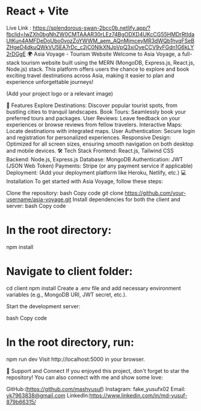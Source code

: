 # React + Vite
Live Link : https://splendorous-swan-2bcc0b.netlify.app/?fbclid=IwZXh0bgNhZW0CMTAAAR30rLEz74BgODXD4UKcCG55HMDrRtIdaUtKun4AMFDeDoUbo0vozZoYWWM_aem_AQnMjmceyMR3dWQb1hvqFSeBZHgeD4dkuQWkVU5EA7rDc_c2jC0NIkXNJpVpQ3xiOyeCCV9vFGdn1G6kLY2rDGgE
🌍 Asia Voyage - Tourism Website
Welcome to Asia Voyage, a full-stack tourism website built using the MERN (MongoDB, Express.js, React.js, Node.js) stack. This platform offers users the chance to explore and book exciting travel destinations across Asia, making it easier to plan and experience unforgettable journeys!


(Add your project logo or a relevant image)

🚀 Features
Explore Destinations: Discover popular tourist spots, from bustling cities to tranquil landscapes.
Book Tours: Seamlessly book your preferred tours and packages.
User Reviews: Leave feedback on your experiences or browse reviews from fellow travelers.
Interactive Maps: Locate destinations with integrated maps.
User Authentication: Secure login and registration for personalized experiences.
Responsive Design: Optimized for all screen sizes, ensuring smooth navigation on both desktop and mobile devices.
🛠️ Tech Stack
Frontend: React.js, Tailwind CSS
Backend: Node.js, Express.js
Database: MongoDB
Authentication: JWT (JSON Web Token)
Payments: Stripe (or any payment service if applicable)
Deployment: (Add your deployment platform like Heroku, Netlify, etc.)
💻 Installation
To get started with Asia Voyage, follow these steps:

Clone the repository:
bash
Copy code
git clone https://github.com/your-username/asia-voyage.git
Install dependencies for both the client and server:
bash
Copy code
# In the root directory:
npm install
# Navigate to client folder:
cd client
npm install
Create a .env file and add necessary environment variables (e.g., MongoDB URI, JWT secret, etc.).

Start the development server:

bash
Copy code
# In the root directory, run:
npm run dev
Visit http://localhost:5000 in your browser.

💙 Support and Connect
If you enjoyed this project, don't forget to star the repository! You can also connect with me and show some love:

GitHub:(https://github.com/mashyusuf)
Instagram: fake_yusufx02
Email: yk7963838@gmail.com
LinkedIn:https://www.linkedin.com/in/md-yusuf-879b66315/
